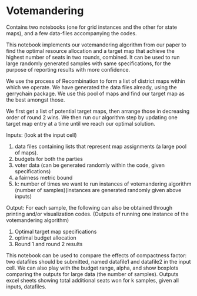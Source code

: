 # Votemandering
Contains two notebooks (one for grid instances and the other for state maps), and a few data-files accompanying the codes.

This notebook implements our votemandering algorithm from our paper to find the optimal resource allocation and a target map that achieve the highest number of seats in two rounds, combined. It can be used to run large randomly generated samples with same specifications, for the purpose of reporting results with more confidence.

We use the process of Recombination to form a list of district maps within which we operate. We have generated the data files already, using the gerrychain package. We use this pool of maps and find our target map as the best amongst those.

We first get a list of potential target maps, then arrange those in decreasing order of round 2 wins. We then run our algorithm step by updating one target map entry at a time until we reach our optimal solution.

Inputs: (look at the input cell)

1. data files containing lists that represent map assignments (a large pool of maps).
2. budgets for both the parties
3. voter data (can be generated randomly within the code, given specifications)
4. a fairness metric bound
5. k: number of times we want to run instances of votemandering algorithm (number of samples)(instances are generated randomly given above inputs)


Output: For each sample, the following can also be obtained through printing and/or visualization codes. (Outputs of running one instance of the votemandering algorithm)

1. Optimal target map specifications
2. optimal budget allocation
3. Round 1 and round 2 results

This notebook can be used to compare the effects of compactness factor: two datafiles should be submitted, named datafile1 and datafile2 in the input cell. We can also play with the budget range, alpha, and show boxplots comparing the outputs for large data (the number of samples). Outputs excel sheets showing total additional seats won for k samples, given all inputs, datafiles.

